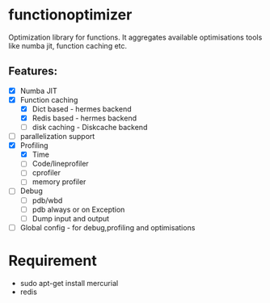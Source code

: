 # functionoptimizer
Optimization library for functions. It aggregates available optimisations tools like numba jit, function caching etc.

## Features:
 - [x] Numba JIT
 - [x] Function caching
    - [x] Dict based - hermes backend
    - [x] Redis based - hermes backend
    - [ ] disk caching - Diskcache backend
 - [ ] parallelization support
 - [x] Profiling
   - [x] Time
   - [ ] Code/lineprofiler
   - [ ] cprofiler
   - [ ] memory profiler
 - [ ] Debug
   - [ ] pdb/wbd
   - [ ] pdb always or on Exception
   - [ ] Dump input and output
 - [ ] Global config - for debug,profiling and optimisations

# Requirement
- sudo apt-get install mercurial
- redis

